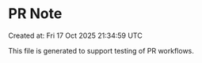 # PR Note

Created at: Fri 17 Oct 2025 21:34:59 UTC

This file is generated to support testing of PR workflows.
